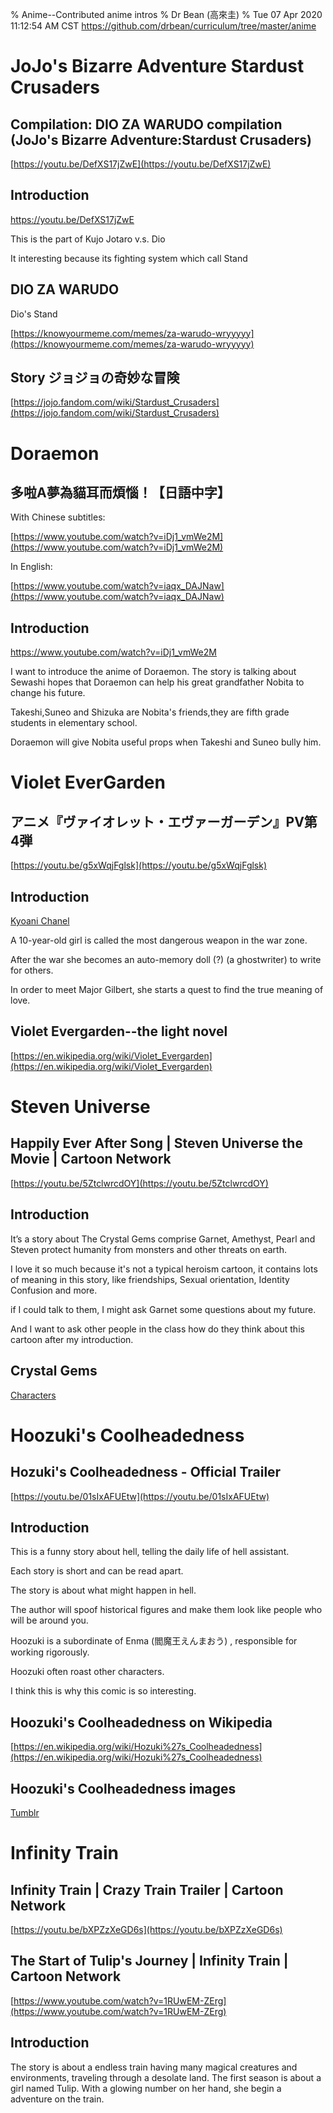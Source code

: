 % Anime--Contributed anime intros
% Dr Bean (高來圭)
% Tue 07 Apr 2020 11:12:54 AM CST
  https://github.com/drbean/curriculum/tree/master/anime

# JoJo's Bizarre Adventure Stardust Crusaders

## Compilation: DIO ZA WARUDO compilation (JoJo's Bizarre Adventure:Stardust Crusaders)

[https://youtu.be/DefXS17jZwE](https://youtu.be/DefXS17jZwE)

## Introduction

https://youtu.be/DefXS17jZwE

This is the part of Kujo Jotaro v.s. Dio

It interesting because its fighting system which call Stand

## DIO ZA WARUDO 

Dio's Stand

[https://knowyourmeme.com/memes/za-warudo-wryyyyy](https://knowyourmeme.com/memes/za-warudo-wryyyyy)

## Story ジョジョの奇妙な冒険

[https://jojo.fandom.com/wiki/Stardust_Crusaders](https://jojo.fandom.com/wiki/Stardust_Crusaders)

# Doraemon

## 多啦A夢為貓耳而煩惱！【日語中字】

With Chinese subtitles:

[https://www.youtube.com/watch?v=iDj1_vmWe2M](https://www.youtube.com/watch?v=iDj1_vmWe2M)

In English:

[https://www.youtube.com/watch?v=iaqx_DAJNaw](https://www.youtube.com/watch?v=iaqx_DAJNaw)

## Introduction


https://www.youtube.com/watch?v=iDj1_vmWe2M

I want to introduce the anime of Doraemon. The story is talking about Sewashi hopes that Doraemon can help his great grandfather Nobita to change his future.

Takeshi,Suneo and Shizuka are Nobita's friends,they are fifth grade students in elementary school.

Doraemon will give Nobita useful props when Takeshi and Suneo bully him.


# Violet EverGarden

## アニメ『ヴァイオレット・エヴァーガーデン』PV第4弾

[https://youtu.be/g5xWqjFglsk](https://youtu.be/g5xWqjFglsk)

## Introduction

[Kyoani Chanel](https://www.youtube.com/channel/UCpGY2vcoKXf7K6tFzsbSv7w)

A 10-year-old girl is called the most dangerous weapon in the war zone.

After the war she becomes an auto-memory doll (?) (a ghostwriter) to write for others.

In order to meet Major Gilbert, she starts a quest to find the true meaning of love.


## Violet Evergarden--the light novel

[https://en.wikipedia.org/wiki/Violet_Evergarden](https://en.wikipedia.org/wiki/Violet_Evergarden)


# Steven Universe

## Happily Ever After Song | Steven Universe the Movie | Cartoon Network

[https://youtu.be/5ZtclwrcdOY](https://youtu.be/5ZtclwrcdOY)

## Introduction

It’s a story about The Crystal Gems comprise Garnet, Amethyst, Pearl and Steven protect humanity from monsters and other threats on earth.

I love it so much because it's not a typical heroism cartoon, it contains lots of meaning in this story, like friendships, Sexual orientation, Identity Confusion and more.

if I could talk to them, I might ask Garnet some questions about my future.

And I want to ask other people in the class how do they think about this cartoon after my introduction.

## Crystal Gems

[Characters](https://tvtropes.org/pmwiki/pmwiki.php/Characters/StevenUniverseCrystalGems)

# Hoozuki's Coolheadedness

## Hozuki's Coolheadedness - Official Trailer

[https://youtu.be/01sIxAFUEtw](https://youtu.be/01sIxAFUEtw)

## Introduction

This is a funny story about hell, telling the daily life of hell assistant.

Each story is short and can be read apart.

The story is about what might happen in hell.

The author will spoof historical figures and make them look like people who will be around you.

Hoozuki is a subordinate of
Enma (閻魔王えんまおう)
, responsible for working rigorously.

Hoozuki often roast other characters.

I think this is why this comic is so interesting.

## Hoozuki's Coolheadedness on Wikipedia

[https://en.wikipedia.org/wiki/Hozuki%27s_Coolheadedness](https://en.wikipedia.org/wiki/Hozuki%27s_Coolheadedness)

## Hoozuki's Coolheadedness images

[Tumblr](https://www.tumblr.com/search/hoozuki%27s%20coolheadedness)

# Infinity Train

## Infinity Train | Crazy Train Trailer | Cartoon Network

[https://youtu.be/bXPZzXeGD6s](https://youtu.be/bXPZzXeGD6s)

## The Start of Tulip's Journey | Infinity Train | Cartoon Network

[https://www.youtube.com/watch?v=1RUwEM-ZErg](https://www.youtube.com/watch?v=1RUwEM-ZErg)

## Introduction

The story is about a endless train having many magical creatures and environments, traveling through a desolate land. The first season is about a girl named Tulip. With a glowing number on her hand, she begin a adventure on the train.
